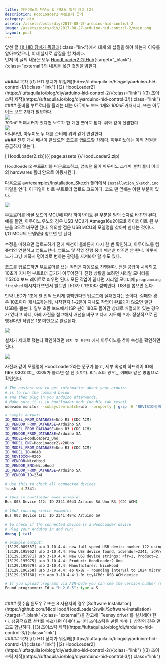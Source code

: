```yaml
---
title: 아두이노로 마우스 & 키보드 입력 제어 (2)
description: HoodLoader2 부트로더 굽기
category: diy
assets: /assets/posts/diy/2017-08-27-arduino-hid-control-2
image: /assets/posts/diy/2017-08-27-arduino-hid-control-2/main.png
layout: post
---
```

앞선 글 [(1) HID 장치가 뭐길래](https://luftaquila.io/blog/diy/arduino-hid-control-1/){:class="link"}에서 대체 왜 삽질을 해야 하는지 이유를 알아보았으니, 이제 실제로 삽질을 할 차례다.  
먼저 이 글의 내용은 모두 [HoodLoader2 GitHub](https://github.com/NicoHood/HoodLoader2/wiki){:target="_blank"}{:class="external"}의 내용을 옮긴 것임을 밝힌다.

<br>
##### 목차
[(1) HID 장치가 뭐길래](https://luftaquila.io/blog/diy/arduino-hid-control-1/){:class="link"}  
[(2) HoodLoader2](https://luftaquila.io/blog/diy/arduino-hid-control-2/){:class="link"}  
[(3) 조이스틱 제작](https://luftaquila.io/blog/diy/arduino-hid-control-3/){:class="link"}

<br>
#### 준비물
부트로더를 올리는 데는 아두이노 보드 1개와 <dfn>100nF</dfn> 커패시터, 또는 아두이노 보드 2개가 필요하다.
  
<div class='center'><img src='{{ page.assets }}/1.png'></div>
<dfn>100nF</dfn> 커패시터가 있다면 보드가 한 개만 있어도 된다. 위와 같이 연결한다.

<div class='center'><img src='{{ page.assets }}/2.png'></div>
아니라면, 아두이노 두 대를 준비해 위와 같이 연결한다.
<br>
#### 전투 개시
배선이 끝났으면 코드를 업로드할 차례다. 아두이노에는 아직 전원을 공급하지 않는다.

[<i class='fas fa-download'></i> HoodLoader2.zip]({{ page.assets }}/HoodLoader2.zip)

Hoodloader2 부트로더를 다운로드하고, 압축을 풀어 아두이노 스케치 설치 폴더 아래의 hardwares 폴더 안으로 이동시킨다.

다음으로 avr/examples/Installation_Sketch 폴더에서 `Installation_Sketch.ino` 파일을 연다. 이 파일이 바로 부트로더 업로드 코드이다. 코드 맨 앞에는 이런 부분이 있다.

<div class='center'><img src='{{ page.assets }}/3.png'></div>

부트로더를 바꿀 보드의 MCU에 따라 하이라이트 된 부분을 밑의 숫자로 바꾸면 된다. 예를 들면, 아두이노 우노의 경우 USB MCU가 Atmega16u2이므로 하이라이트 된 부분을 3으로 바꾸면 된다. 유의할 점은 USB MCU의 모델명을 찾아야 한다는 것이다. I/O MCU의 모델명을 찾으면 안 된다.

수정을 마쳤으면 업로드하기 전에 배선이 올바른지 다시 한 번 확인하고, 아두이노를 컴퓨터와 연결하고 업로드한다. 업로드 및 작업 진행 중에 배선을 바꾸면 안 된다. 아두이노가 그냥 에폭시 덩어리로 변하는 광경을 지켜봐야 할 수도 있다.

코드를 업로드하면 부트로더를 쓰는 작업은 자동으로 진행된다. 전원 공급이 시작되고 10초가 지나면 부트로더 굽기가 이루어진다. 진행 상황을 보려면 시리얼 모니터를 115200 보드 레이트로 띄우면 된다. 모든 작업이 끝나면 시리얼 모니터에 `programming finished` 메시지가 뜨면서 빌트인 LED가 0.1초마다 깜빡인다. USB를 뽑으면 된다.

만약 LED가 1초에 한 번씩 느리게 깜빡인다면 업로드에 실패했다는 뜻이다. 실패한 경우 10초마다 재시도하는데, 시작한지 1~2분이 지나도 작업이 완료되지 않으면 일단 USB를 뽑는다. 일부 호환 보드에서 ISP 핀이 180도 돌아간 상태로 배열되어 있는 경우가 있다고 하니, 아래 사진을 참고해서 배선을 바꾸고 다시 시도해 보자. 정상적으로 진행된다면 작업은 1분 미만으로 완료된다.

<div class='center'><img src='{{ page.assets }}/main.png'></div>

설치가 제대로 됐는지 확인하려면 `장치 및 프린터` 에서 아두이노를 찾아 속성을 확인하면 된다.

<div class='center'><img src='{{ page.assets }}/4.png'></div>

사진과 같이 모델명에 HoodLoader2라는 문구가 붙고, 세부 속성의 하드웨어 ID에 REV_0203 또는 0205가 붙으면 잘 된 것이다. 리눅스의 경우는 아래와 같은 방법으로 확인한다.
```bash
# The easiest way to get information about your arduino
# is to run the command below
# and then plug in you arduino afterwards.
# Make sure it is in bootloader mode (double tab reset)
udevadm monitor --subsystem-match=usb --property | grep -E "REVISION|VENDOR|MODEL"

# sample output:
ID_MODEL_FROM_DATABASE=Uno R3 (CDC ACM)
ID_VENDOR_FROM_DATABASE=Arduino SA
ID_MODEL_FROM_DATABASE=Uno R3 (CDC ACM)
ID_VENDOR_FROM_DATABASE=Arduino SA
ID_MODEL=HoodLoader2_Uno
ID_MODEL_ENC=HoodLoader2\x20Uno
ID_MODEL_FROM_DATABASE=Uno R3 (CDC ACM)
ID_MODEL_ID=0043
ID_REVISION=0205
ID_VENDOR=NicoHood
ID_VENDOR_ENC=NicoHood
ID_VENDOR_FROM_DATABASE=Arduino SA
ID_VENDOR_ID=2341

# Use this to check all connected devices
lsusb -d 2341:

# 16u2 in bootloader mode example:
Bus 003 Device 122: ID 2341:0043 Arduino SA Uno R3 (CDC ACM)

# 16u2 running sketch example:
Bus 003 Device 121: ID 2341:484c Arduino SA

# To check if the connected device is a HoodLoader device
# Plug your Arduino in and run:
dmesg | tail

# example output:
[13129.089557] usb 3-10.4.4: new full-speed USB device number 122 using xhci_hcd
[13129.195962] usb 3-10.4.4: New USB device found, idVendor=2341, idProduct=0043
[13129.195971] usb 3-10.4.4: New USB device strings: Mfr=1, Product=2, SerialNumber=0
[13129.195975] usb 3-10.4.4: Product: HoodLoader2 Uno
[13129.195979] usb 3-10.4.4: Manufacturer: NicoHood
[13129.196258] usb 3-10.4.4: ep 0x82 - rounding interval to 1024 microframes, ep desc says 2040 microframes
[13129.197168] cdc_acm 3-10.4.4:1.0: ttyACM0: USB ACM device

# If you upload programs via AVR-Dude you can see the version number (might need verbose output):
Found programmer: Id = "HL2.0.5"; type = S
```
<br>
#### 뒷수습
윈도우 7 또는 8 사용자의 경우 [Software Installation](https://github.com/NicoHood/HoodLoader2/wiki/Software-Installation){:target="_blank"}{:class="external"}을 참고해 `Teensy driver`를 설치해야 한다. 성공적으로 설치를 마쳤다면 이제야 드디어 조이스틱을 만들 차례다. 삽질의 길은 멀고도 험난하다. 
[(3) 조이스틱 제작](https://luftaquila.io/blog/diy/arduino-hid-control-3/){:class="link"}
<br>
##### 목차
[(1) HID 장치가 뭐길래](https://luftaquila.io/blog/diy/arduino-hid-control-1/){:class="link"}  
[(2) HoodLoader2](https://luftaquila.io/blog/diy/arduino-hid-control-2/){:class="link"}  
[(3) 조이스틱 제작](https://luftaquila.io/blog/diy/arduino-hid-control-3/){:class="link"}